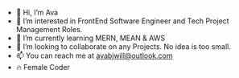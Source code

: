 - 👋 Hi, I’m Ava 
- 👀 I’m interested in FrontEnd Software Engineer and Tech Project Management Roles.
- 🌱 I’m currently learning MERN, MEAN & AWS
- 💞️ I’m looking to collaborate on any Projects. No idea is too small.
- 📫 You can reach me at avabjwill@outlook.com
- 🔥 Female Coder 
<!---
Avabjwill/Avabjwill is a ✨ special ✨ repository because its `README.md` (this file) appears on your GitHub profile.
You can click the Preview link to take a look at your changes.
--->
